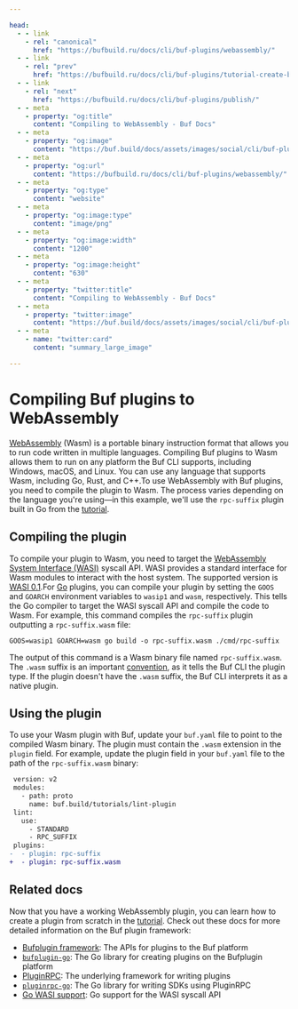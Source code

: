 ```yaml
---

head:
  - - link
    - rel: "canonical"
      href: "https://bufbuild.ru/docs/cli/buf-plugins/webassembly/"
  - - link
    - rel: "prev"
      href: "https://bufbuild.ru/docs/cli/buf-plugins/tutorial-create-buf-plugin/"
  - - link
    - rel: "next"
      href: "https://bufbuild.ru/docs/cli/buf-plugins/publish/"
  - - meta
    - property: "og:title"
      content: "Compiling to WebAssembly - Buf Docs"
  - - meta
    - property: "og:image"
      content: "https://buf.build/docs/assets/images/social/cli/buf-plugins/webassembly.png"
  - - meta
    - property: "og:url"
      content: "https://bufbuild.ru/docs/cli/buf-plugins/webassembly/"
  - - meta
    - property: "og:type"
      content: "website"
  - - meta
    - property: "og:image:type"
      content: "image/png"
  - - meta
    - property: "og:image:width"
      content: "1200"
  - - meta
    - property: "og:image:height"
      content: "630"
  - - meta
    - property: "twitter:title"
      content: "Compiling to WebAssembly - Buf Docs"
  - - meta
    - property: "twitter:image"
      content: "https://buf.build/docs/assets/images/social/cli/buf-plugins/webassembly.png"
  - - meta
    - name: "twitter:card"
      content: "summary_large_image"

---
```


# Compiling Buf plugins to WebAssembly

[WebAssembly](https://webassembly.org/) (Wasm) is a portable binary instruction format that allows you to run code written in multiple languages. Compiling Buf plugins to Wasm allows them to run on any platform the Buf CLI supports, including Windows, macOS, and Linux. You can use any language that supports Wasm, including Go, Rust, and C++.To use WebAssembly with Buf plugins, you need to compile the plugin to Wasm. The process varies depending on the language you're using—in this example, we'll use the `rpc-suffix` plugin built in Go from the [tutorial](../tutorial-create-buf-plugin/).

## Compiling the plugin

To compile your plugin to Wasm, you need to target the [WebAssembly System Interface (WASI)](https://wasi.dev/) syscall API. WASI provides a standard interface for Wasm modules to interact with the host system. The supported version is [WASI 0.1](https://wasi.dev/interfaces#wasi-01).For [Go](https://go.dev/wiki/WebAssembly#wasi-gooswasip1-port) plugins, you can compile your plugin by setting the `GOOS` and `GOARCH` environment variables to `wasip1` and `wasm`, respectively. This tells the Go compiler to target the WASI syscall API and compile the code to Wasm. For example, this command compiles the `rpc-suffix` plugin outputting a `rpc-suffix.wasm` file:

```console
GOOS=wasip1 GOARCH=wasm go build -o rpc-suffix.wasm ./cmd/rpc-suffix
```

The output of this command is a Wasm binary file named `rpc-suffix.wasm`. The `.wasm` suffix is an important [convention](https://webassembly.github.io/spec/core/binary/conventions.html), as it tells the Buf CLI the plugin type. If the plugin doesn't have the `.wasm` suffix, the Buf CLI interprets it as a native plugin.

## Using the plugin

To use your Wasm plugin with Buf, update your `buf.yaml` file to point to the compiled Wasm binary. The plugin must contain the `.wasm` extension in the `plugin` field. For example, update the plugin field in your `buf.yaml` file to the path of the `rpc-suffix.wasm` binary:

```diff
 version: v2
 modules:
   - path: proto
     name: buf.build/tutorials/lint-plugin
 lint:
   use:
     - STANDARD
     - RPC_SUFFIX
 plugins:
-  - plugin: rpc-suffix
+  - plugin: rpc-suffix.wasm
```

## Related docs

Now that you have a working WebAssembly plugin, you can learn how to create a plugin from scratch in the [tutorial](../tutorial-create-buf-plugin/). Check out these docs for more detailed information on the Buf plugin framework:

- [Bufplugin framework](https://github.com/bufbuild/bufplugin): The APIs for plugins to the Buf platform
- [`bufplugin-go`](https://github.com/bufbuild/bufplugin-go): The Go library for creating plugins on the Bufplugin platform
- [PluginRPC](https://github.com/pluginrpc): The underlying framework for writing plugins
- [`pluginrpc-go`](https://github.com/pluginrpc/pluginrpc-go): The Go library for writing SDKs using PluginRPC
- [Go WASI support](https://go.dev/wiki/WebAssembly#wasi-gooswasip1-port): Go support for the WASI syscall API

